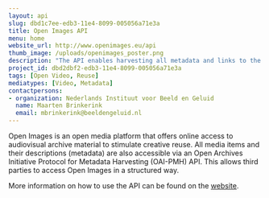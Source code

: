```yaml
---
layout: api
slug: dbd1c7ee-edb3-11e4-8099-005056a71e3a
title: Open Images API
menu: home
website_url: http://www.openimages.eu/api
thumb_image: /uploads/openimages_poster.png
description: "The API enables harvesting all metadata and links to the content"
project_id: dbd2dbf2-edb3-11e4-8099-005056a71e3a
tags: [Open Video, Reuse]
mediatypes: [Video, Metadata]
contactpersons: 
- organization: Nederlands Instituut voor Beeld en Geluid
  name: Maarten Brinkerink
  email: mbrinkerink@beeldengeluid.nl
---
```


Open Images is an open media platform that offers online access to audiovisual archive material to stimulate creative reuse. All media items and their descriptions (metadata) are also accessible via an Open Archives Initiative Protocol for Metadata Harvesting (OAI-PMH) API. This allows third parties to access Open Images in a structured way.

More information on how to use the API can be found on the [website](http://www.openimages.eu/api).
